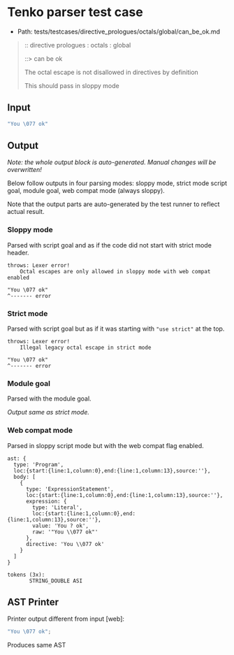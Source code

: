 # Tenko parser test case

- Path: tests/testcases/directive_prologues/octals/global/can_be_ok.md

> :: directive prologues : octals : global
>
> ::> can be ok
>
> The octal escape is not disallowed in directives by definition
>
> This should pass in sloppy mode

## Input

`````js
"You \077 ok"
`````

## Output

_Note: the whole output block is auto-generated. Manual changes will be overwritten!_

Below follow outputs in four parsing modes: sloppy mode, strict mode script goal, module goal, web compat mode (always sloppy).

Note that the output parts are auto-generated by the test runner to reflect actual result.

### Sloppy mode

Parsed with script goal and as if the code did not start with strict mode header.

`````
throws: Lexer error!
    Octal escapes are only allowed in sloppy mode with web compat enabled

"You \077 ok"
^------- error
`````

### Strict mode

Parsed with script goal but as if it was starting with `"use strict"` at the top.

`````
throws: Lexer error!
    Illegal legacy octal escape in strict mode

"You \077 ok"
^------- error
`````


### Module goal

Parsed with the module goal.

_Output same as strict mode._

### Web compat mode

Parsed in sloppy script mode but with the web compat flag enabled.

`````
ast: {
  type: 'Program',
  loc:{start:{line:1,column:0},end:{line:1,column:13},source:''},
  body: [
    {
      type: 'ExpressionStatement',
      loc:{start:{line:1,column:0},end:{line:1,column:13},source:''},
      expression: {
        type: 'Literal',
        loc:{start:{line:1,column:0},end:{line:1,column:13},source:''},
        value: 'You ? ok',
        raw: '"You \\077 ok"'
      },
      directive: 'You \\077 ok'
    }
  ]
}

tokens (3x):
       STRING_DOUBLE ASI
`````


## AST Printer

Printer output different from input [web]:

````js
"You \077 ok";
````

Produces same AST
